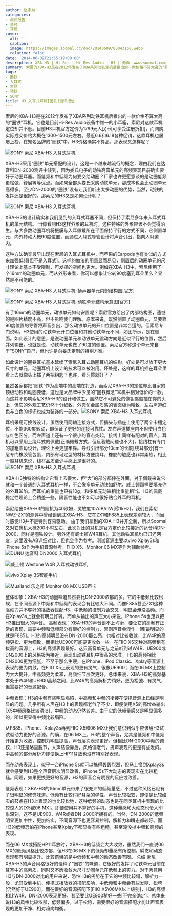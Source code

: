 ```yaml
---
author: 赵宇为
categories:
- 测评报告
- 音频
- 耳机
cover:
  alt: ''
  caption: ''
  image: https://images.soomal.cc/doc/20140609/00043158.webp
  relative: false
date: '2014-06-09T21:55:19+08:00'
description: XBA-H3 | Hi Res | Hi Res Audio | H3 | 源自：www.soomal.com | 版权：原创 |  平均/总评分：08.77/377
summary: 索尼的XBA-H3是在2012年发布了XBA系列动铁耳机后推出的一款价格不算太高的“圈铁”耳机，它也是目前Hi-Res Audio设备中惟一的小耳塞，索尼对这款耳机定位却并不低。目前H3耳机官方定价为1799元人民币
tags:
- 圈铁
- 入耳式
- 索尼
- 动铁
- SONY
title: H3 入耳式耳机[圈铁]测评报告
---
```


索尼的XBA-H3是在2012年发布了XBA系列动铁耳机后推出的一款价格不算太高的“圈铁”耳机，它也是目前Hi-Res Audio设备中惟一的小耳塞，索尼对这款耳机定位却并不低。目前H3耳机官方定价为1799元人民币[可享受注册折扣]，而网购实际成交价格大概在1300-1500元左右。最近6.6和6.18各种促销，这款耳机也屡屡上榜，在知名品牌的“圈铁”中，H3价格确实不算高，那表现又怎样呢？



![SONY 索尼 XBA-H3 入耳式耳机](https://images.soomal.cc/doc/20140524/00042695.webp)



XBA-H3采用“圈铁”单元搭配的设计，这是一个越来越流行的概念，理由我们在达音科DN-2000测评中谈到，因为娄氏电子的动铁高音单元的高频表现目前确实要好于动圈耳塞。而低频和中低频为何要交给动圈？厂家也许更愿意谈的是动圈低频更松弛、舒展等等优点。而如果全部从娄氏采购动铁单元，那成本也会比动圈单元高得多。至少DN-2000的“圈铁”没有让我们听出太多动圈的优势，当然，动铁的发挥还是很好的。那索尼的H3又是如何设计呢？



![SONY 索尼 XBA-H3 入耳式耳机](https://images.soomal.cc/doc/20140524/00042698.webp)



XBA-H3的设计确实和我们见到的入耳式耳塞不同，但保持了索尼多年来入耳式耳机的单元结构。 当你看到H3这样外形的耳机时，这种特殊的外形应该不会觉得陌生。与大多数动圈耳机将振膜与入耳佩戴所在平面保持平行的方式不同，它侧置单元，向外转动大概90度位置，而通过入耳式导管设计将声音引出，指向人耳道内。



这种方法确实最早出现在索尼的入耳式耳机中，而苹果的Earpods也有类似的方式来加强低频[但不是入耳式]。这样的做法的用意显而易见，侧置后的动圈单元的尺寸理论上基本不受限制，可发挥的空间也更大。例如在XBA-H3中，索尼使用了一个16mm的动圈单元，而从外形来看，你可以想象让它转90度塞到耳朵里么？显然是不可能的。



![SONY 索尼 XBA-H3 入耳式耳机-扬声器单元内部结构图[官方]](https://images.soomal.cc/doc/20140609/00043157_01.webp)



![SONY 索尼 XBA-H3 入耳式耳机-动铁单元结构示意图[官方]](https://images.soomal.cc/doc/20140609/00043156_01.webp)



有了16mm的动圈单元，动铁单元如何安置呢？索尼官方给出了内部结构图，遗憾的是图片精度不高，但不影响我们理解。原本来说，既然侧置了动圈单元，又要靠90度位置的导管将声音引出，那么动铁单元的开口位置是非常合适的。但索尼专门说明，H3使用的动铁单元开口位置和其他动铁单元不同，如图所示，是在侧面。如此设计的意思，是说动圈单元和动铁单元震动方向是近似平行的位置，然后并列输出。也就是说，动铁单元也做了90度的侧置。索尼官方称这个单元来自于“SONY”自己，但也许是向娄氏定制的特别方案。

如此设计的圈铁耳机基本延续了索尼入耳式动圈耳机的结构，好处是可以放下更大尺寸的单元，动圈耳机上设计的技术可以被沿用。坏处是，这样的耳机插在耳朵里看上去就像头上插了两把钥匙？也许，看习惯就好了？

虽然各家都把“圈铁”作为高端中的高端在打造，而索尼XBA-H3的定位却比自家的顶级动铁和动圈要低，这也是大品牌中少见的”圈铁概念”耳机中相对低价的一款。而这并不影响索尼XBA-H3的设计和做工，虽然它不可避免的像钥匙般插在你的头上，但它的外观工艺仍然十分细致，外壳仿金属质感的表面极为精致，左右声道红色与白色的标识也成为装饰的一部分。![SONY 索尼 XBA-H3 入耳式耳机](https://images.soomal.cc/doc/20140524/00042699.webp)





耳机采用可换线设计，虽然使用同轴连接方式，但插头与插座上使用了两个卡槽定位，不能360度转动，却保证了更好的连接可靠性。左右声道插座内不但使用白色与红色区分，而左声道上还有一个很小的盲点突起，接线上同样有配对的盲点。耳机可以采用上绕耳式的佩戴[正确佩戴方式，但反着戴问题也不大]，接线柱有专门的加粗圆角设计，理论上会更加牢靠。导线引出部分10cm的长度[绕耳部分]有一层专门橡胶管包裹，内部有可定型的材料方便绕耳，橡胶的触感也非常柔软，相比一般耳机来说，线材品质至少手感上是很好的。
![SONY 索尼 XBA-H3 入耳式耳机](https://images.soomal.cc/doc/20140524/00042700.webp)




XBA-H3独特的结构让它看上去很大，但“大”的部分都伸在外面，对于佩戴来说它就和一个普通的入耳式耳机一样，不会像多单元动铁如舒尔、威士顿那样要填充你的外耳凹陷。而耳机的重量也只有10g，和多单元动铁相比重量相当。H3的佩戴稳定性理论上会稍差一些，隔音性能也不如可以很好贴合外耳的耳机。

索尼给出XBA-H3的阻抗为40欧姆，灵敏度107dB/mW[@1kHz]，我们在索尼NWZ-ZX1的测评中曾经谈到过XBA-H3，它在ZX1和F885上表现差别较大，而当时感觉H3并不是特别容易驱动。
由于我们拿到的XBA-H3并非全新，所以Soomal又对它煲机大概200小时左右，此次对比的耳机是官方定价比较接近的达音科DN-2000，同样是圈铁设计。另外还有威士顿W4R耳机。其他动铁耳机均已归还网友，这里没有AB详细对比，但也会作为参考。测试音源主要以vivo Xplay3s和iPhone 5s作为手机音源参考，FIIO X5、Monitor 06 MX等作为辅助参考。
![DUNU 达音科 DN2000 入耳式耳机](https://images.soomal.cc/doc/20140502/00042126_01.webp)




![威士顿 Westone W4R 入耳式动铁耳机](https://images.soomal.cc/doc/20131109/00037144_01.webp)




![vivo Xplay 3S智能手机](https://images.soomal.cc/doc/20140121/00039805_01.webp)




![Musiland 乐之邦 Monitor 06 MX USB声卡](https://images.soomal.cc/doc/20131129/00037936_01.webp)




整体印象：XBA-H3的动圈味道显然要比DN-2000浓郁的多，它的中低频比较松软，在不同音源下中频和中低频的表现会有比较大不同。而像F885甚至ZX1这种驱动力并不够好的播放器搭配H3，中低频的控制力会交叉，明显会淹没高频。而在Xplay3s上就会有明显好转。而单从输出的声压大小来说，iPhone 5s也足以把H3推出很大的声音。
高频表现：XBA-H3的声音谈不上均衡，要让它的高频有正常的表现，需要中频和低频部分有很好的控制力，否则声音会混作一团[最明显的就是F885]。H3的高频明显没有DN-2000那么亮，也相对比较收敛，比W4R的高频更松、更为细致，而相比UE900可能要更收敛一些。在FIIO X5这种对高频稍有拔高的音源上，H3的高频表现最好。这只高音单元与之前听到过W4R、UE900或DN2000上的风格极为接近，表现出动铁耳机中很高的水准。
H3的高频相比DN2000更为细腻，不至于那么生硬，在iPhone、iPod Classic、Xplay等音源上表现的更为内敛，在FIIO X5上表现的更有灵气，很像UE900；而在06 MX上控制力大大提升，中高频更为柔和，高频细节层次更好。总体来说，XBA-H3的高频基本处于W4R和UE900高频之间，比W4R的高频解析力稍好，更为松弛、有灵气，但需要好的音源配合。

中频表现：H3的中频有些明显塌陷，中高频和中频的衔接在便携音源上已经是明显的问题。几乎所有人声在H3上的表现都老气了不少，即便使用X5的高增益输出[X5中频风格比较清淡]，中频的动态仍然较差。由于它的低频量感又是明显偏多的，所以更显得中频比较塌陷。

从F885、iPhone、Xplay3s再到FIIO X5和06 MX让我们意识到似乎应该给H3试试驱动力更好的音源。的确，在06 MX上，H3的整个声音，尤其是低频和中低频开始更为收敛，控制力明显提高，声音层次表现更好。但相比DN-2000中频的调校，H3还是略显脱节，人声结像靠后，风格偏老气，男声表现的更是有些发闷。中高频的部分解析力即便换上HP11耳放也没有特别好表现。

而在动态表现上，似乎一台iPhone 5s就可以搞得轰轰烈烈，但马上换到Xplay3s就会感受到H3整个声音层次明显改善，iPhone 5s下大动态的表现实在比较粗糙。同理，如果更换更好的音源，H3的声音会有明显的反应或改善。

低频表现：XBA-H3的16mm单元带来了很充沛的低频量感，不过这种风格已经有了很明显的修饰味道。低频有比较讨好耳朵的弹性，声音比较松软，即便是比较结实的鼓点在H3上表现的也比较松弛，这种低频的动态也是在同类耳机中表现的比较惊人的[X5或06 MX]。即便使用并不算好的手机，这种量感和大动态也令人印象深刻，这不是UE900、W4R或者DN-2000所拥有的。当然，DN-2000的低频明显更加中性，更加结实，不同音源下也更容易控制，解析力和瞬态都较好。而H3的低频恐怕在iPhone甚至Xplay下都显得有些粗糙，甚至淹没掉中频和高频的表现。

而在06 MX或搭配HP11耳放时，XBA-H3的低频会大大收敛，虽然我们一直说06 MX的低频风格比较浓郁，但H3在06 MX下的低频却量感有所控制，瞬态和动态表现都有明显提升。比较遗憾的是中低频和中频的动态改善有限。
总结
索尼XBA-H3的声音风格很好的诠释了“圈铁”的味道，它很好的发挥了动铁单元目前在耳塞中的高素质，同时又不愿收敛大尺寸动圈单元在低频上的实力。对于愿意用H3与DN-2000对比的用户来说，恐怕H3的劣势在于它的中频比较塌，解析力一般，尤其受到手机、便携式播放器的搭配影响，中低频和中频会有些发糊、松垮[仍然好于UE900]。而在很好的音源搭配下[FIIO X5\06MX以上级别]，H3的高频相比W4R、DN-2000表现更好，甚至要比UE900稍好一些[不完全确定]。总体来说H3的风格比较浓郁，低频偏多，过于松垮，需要很好的音源搭配才能让声音表现的更加干净、相对趋向均衡。